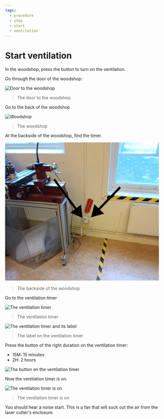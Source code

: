 ```yaml
---
tags:
  - procedure
  - step
  - start
  - ventilation
---
```


# Start ventilation

In the woodshop, press the button to turn on the ventilation.

Go through the door of the woodshop:

![Door to the woodshop](door_to_woodshop.jpg)

> The door to the woodshop

Go to the back of the woodshop

![Woodshop](woodshop.jpg)

> The woodshop

At the backside of the woodshop, find the timer.

![The backside of the woodshop](backside_woodshop_new.jpg)

> The backside of the woodshop

Go to the ventilation timer

![The ventilation timer](ventilation_timer_right_side_up.jpg)

> The ventilation timer

![The ventilation timer and its label](ventilation_timer_label.jpg)

> The label on the ventilation timer

Press the button of the right duration on the ventilation timer:

- 15M: 15 minutes
- 2H: 2 hours

![The button on the ventilation timer](ventilation_timer_buttons.jpg)

Now the ventilation timer is on.

![The ventilation timer is on](ventilation_timer_is_on.jpg)

> The ventilation timer is on

You should hear a noise start.
This is a fan that will suck out the air from the laser cutter's
enclosure.
